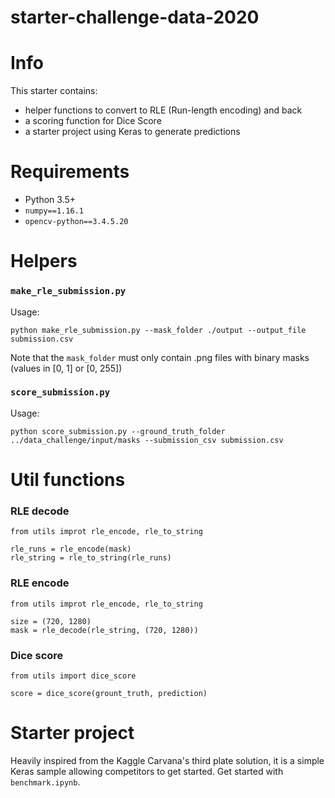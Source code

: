 # starter-challenge-data-2020

# Info
This starter contains:
- helper functions to convert to RLE (Run-length encoding) and back
- a scoring function for Dice Score
- a starter project using Keras to generate predictions

# Requirements
- Python 3.5+
- `numpy==1.16.1`
- `opencv-python==3.4.5.20`
# Helpers

### `make_rle_submission.py`
Usage:

    python make_rle_submission.py --mask_folder ./output --output_file submission.csv

Note that the `mask_folder` must only contain .png files with binary masks (values in [0, 1] or [0, 255])    
  
### `score_submission.py`
Usage:

    python score_submission.py --ground_truth_folder ../data_challenge/input/masks --submission_csv submission.csv

# Util functions
### RLE decode
    from utils improt rle_encode, rle_to_string
    
    rle_runs = rle_encode(mask)
    rle_string = rle_to_string(rle_runs)
    
### RLE encode
    from utils improt rle_encode, rle_to_string
    
    size = (720, 1280)
    mask = rle_decode(rle_string, (720, 1280))

### Dice score
    from utils import dice_score

    score = dice_score(grount_truth, prediction)
    
# Starter project
Heavily inspired from the Kaggle Carvana's third plate solution, it is a simple Keras sample allowing competitors to get started. Get started with `benchmark.ipynb`.
